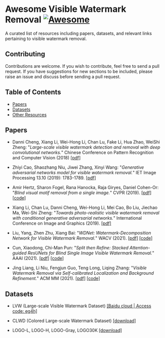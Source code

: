 # Awesome Visible Watermark Removal [![Awesome](https://cdn.rawgit.com/sindresorhus/awesome/d7305f38d29fed78fa85652e3a63e154dd8e8829/media/badge.svg)](https://github.com/sindresorhus/awesome)

A curated list of resources including papers, datasets, and relevant links pertaining to visible watermark removal.

## Contributing

Contributions are welcome.  If you wish to contribute, feel free to send a pull request. If you have suggestions for new sections to be included, please raise an issue and discuss before sending a pull request.

## Table of Contents
+ [Papers](#Papers)
+ [Datasets](#Datasets)
+ [Other Resources](#Other-resources)

## Papers

+ Danni Cheng, Xiang Li, Wei-Hong Li, Chan Lu, Fake Li, Hua Zhao, WeiShi Zheng: "*Large-scale visible watermark detection and removal with
deep convolutional networks.*" Chinese Conference on Pattern Recognition and Computer Vision (2018) [[pdf]](https://link.springer.com/chapter/10.1007/978-3-030-03338-5_3)

+ Zhiyi Cao, Shaozhang Niu, Jiwei Zhang, Xinyi Wang: "*Generative adversarial networks model for visible watermark removal.*" IET Image Processing 13.10 (2019): 1783-1789. [[pdf]](https://ietresearch.onlinelibrary.wiley.com/doi/full/10.1049/iet-ipr.2019.0266)

+ Amir Hertz, Sharon Fogel, Rana Hanocka, Raja Giryes, Daniel Cohen-Or: "*Blind visual motif removal from a single image.*" CVPR (2019). [[pdf]](https://openaccess.thecvf.com/content_CVPR_2019/papers/Hertz_Blind_Visual_Motif_Removal_From_a_Single_Image_CVPR_2019_paper.pdf) [[code]](https://github.com/amirhertz/visual_motif_removal)

+ Xiang Li, Chan Lu, Danni Cheng, Wei-Hong Li, Mei Cao, Bo Liu, Jiechao Ma, Wei-Shi Zheng: "*Towards photo-realistic visible watermark removal with conditional generative adversarial networks.*" International Conference on Image and Graphics (2019). [[pdf]](https://arxiv.org/pdf/1905.12845.pdf)

+ Liu, Yang, Zhen Zhu, Xiang Bai: "*WDNet: Watermark-Decomposition Network for Visible Watermark Removal.*" WACV (2021). [[pdf]](https://openaccess.thecvf.com/content/WACV2021/papers/Liu_WDNet_Watermark-Decomposition_Network_for_Visible_Watermark_Removal_WACV_2021_paper.pdf) [[code]](https://github.com/MRUIL/WDNet)

+ Cun, Xiaodong, Chi-Man Pun: "*Split then Refine: Stacked Attention-guided ResUNets for Blind Single Image Visible Watermark Removal.*" AAAI (2021). [[pdf]](https://www.aaai.org/AAAI21Papers/AAAI-866.CunX.pdf) [[code]](https://github.com/vinthony/deep-blind-watermark-removal)

+ Jing Liang, Li Niu, Fengjun Guo, Teng Long, Liqing Zhang: "*Visible Watermark Removal via Self-calibrated Localization and Background Refinement.*" ACM MM (2021). [[pdf]](https://arxiv.org/pdf/2108.03581.pdf) [[code]](https://github.com/bcmi/SLBR-Visible-Watermark-Removal) 

## Datasets

+ LVW (Large-scale Visible Watermark Dataset) [[Baidu cloud | Access code: eg4h]](https://pan.baidu.com/s/1Xv4w00s3PpPxitjwj29Jew)

+ CLWD (Colored Large-scale Watermark
Dataset) [[download]](https://github.com/MRUIL/WDNet)

+ LOGO-L, LOGO-H, LOGO-Gray, LOGO30K [[download]](https://github.com/vinthony/deep-blind-watermark-removal)



<!-- ## Other resources -->






